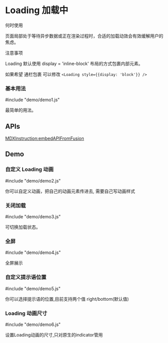 # Loading 加载中

何时使用

页面局部处于等待异步数据或正在渲染过程时，合适的加载动效会有效缓解用户的焦虑。

注意事项

Loading 默认使用 display = 'inline-block' 布局的方式包裹内部元素。

如果希望 通栏包裹 可以修改 `<Loading style={{display: 'block'}} />`

### 基本用法

#include "demo/demo1.js"

最简单的用法。

## APIs

[MDXInstruction:embedAPIFromFusion](https://github.com/alibaba-fusion/next/blob/master/docs/loading/index.md)

## Demo
 

### 自定义 Loading 动画

#include "demo/demo2.js"

你可以自定义动画，把自己的动画元素传进去, 需要自己写动画样式

### 关闭加载

#include "demo/demo3.js"

可切换加载状态。

### 全屏

#include "demo/demo4.js"

全屏展示

### 自定义提示语位置

#include "demo/demo5.js"

你可以选择提示语的位置,目前支持两个值 right/bottom(默认值)

### Loading 动画尺寸

#include "demo/demo6.js"

设置Loading动画的尺寸,只对原生的indicator管用
